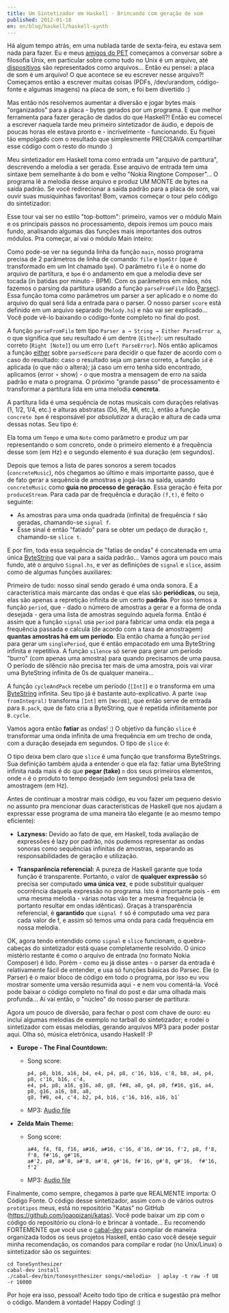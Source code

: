 ```yaml
---
title: Um Sintetizador em Haskell - Brincando com geração de som
published: 2012-01-16
en: en/blog/haskell/haskell-synth
---
```


Há algum tempo atrás, em uma nublada tarde de sexta-feira, eu estava sem nada para fazer.
Eu e meus [amigos do PET][1] começamos a conversar sobre a filosofia Unix,
em particular sobre como tudo no Unix é um arquivo, até [dispositivos][2] são representados como arquivos...
Então eu pensei: a placa de som é um arquivo! O que acontece se eu escrever nesse arquivo?!
Começamos então a escrever muitas coisas (PDFs, /dev/urandom, código-fonte e algumas imagens) na placa de som, e foi bem divertido :)

Mas então nós resolvemos aumentar a diversão e jogar bytes mais "organizados" para a placa - bytes gerados por um programa.
E que melhor ferramenta para fazer geração de dados do que Haskell?! Então eu comecei a escrever naquela tarde meu primeiro sintetizador de áudio,
e depois de poucas horas ele estava pronto e - incrivelmente - funcionando.
Eu fiquei tão empolgado com o resultado que simplesmente PRECISAVA compartilhar esse código com o resto do mundo :)

Meu sintetizador em Haskell toma como entrada um "arquivo de partitura", descrevendo a melodia a ser gerada.
Esse arquivo de entrada tem uma sintaxe bem semelhante à do bom e velho "Nokia Ringtone Composer"...
O programa lê a melodia desse arquivo e produz UM MONTE de bytes na saída padrão.
Se você redirecionar a saída padrão para a placa de som, vai ouvir suas musiquinhas favoritas!
Bom, vamos começar o tour pelo código do sintetizador:

<!--more-->

Esse tour vai ser no estilo "top-bottom":
primeiro, vamos ver o módulo Main e os principais passos no processamento, depois iremos um pouco mais fundo, analisando algumas das funções mais importantes dos outros módulos.
Pra começar, aí vai o módulo Main inteiro:

<script src="http://gist-it.sudarmuthu.com/github/joaopizani/katas/blob/blog-05-2012/ToneSynthesizer/ToneSynthesizer.hs?footer=0"></script>

Como pode-se ver na segunda linha da função `main`, nosso programa precisa de 2 parâmetros de linha de comando:
`file` e `bpmStr` (que é transformado em um Int chamado `bpm`).
O parâmetro `file` é o nome do arquivo de partitura, e `bpm` é o andamento em que a melodia deve ser tocada (in batidas por minuto - BPM).
Com os parâmetros em mãos, nós fazemos o parsing da partitura usando a função `parseFromFile` (do [Parsec][3]).
Essa função toma como parâmetros um parser a ser aplicado e o nome do arquivo do qual será lida a entrada para o parser.
O nosso parser `score` está definido em um arquivo separado (`Melody.hs`) e não vai ser explicado...
Você pode vê-lo baixando o código-fonte completo no final do post.

A função `parseFromFile` tem tipo `Parser a → String → Either ParseError a`, o que significa que seu resultado é um dentre (`Either`):
um resultado correto (`Right [Note]`) ou um erro (`Left ParseError`).
Nós então aplicamos a função [either][4] sobre `parsedScore` para decidir o que fazer de acordo com o caso do resultado:
caso o resultado seja um parse correto, a função `id` é aplicada (o que não o altera);
já caso um erro tenha sido encontrado, aplicamos (error ∘ show) - o que mostra a mensagem de erro na saída padrão e mata o programa.
O próximo "grande passo" de processamento é transformar a partitura lida em uma melodia **concreta**.

A partitura lida é uma sequência de notas musicais com durações relativas (1, 1/2, 1/4, etc.) e alturas abstratas (Dó, Ré, Mi, etc.),
então a função `concrete bpm` é responsável por _absolutizar_ a duração e altura de cada uma dessas notas.
Seu tipo é:

<script src="http://gist-it.sudarmuthu.com/github/joaopizani/katas/blob/blog-05-2012/ToneSynthesizer/Parameters.hs?footer=0&slice=20:21"></script>

Ela toma um `Tempo` e uma `Note` como parâmetro e produz um par representando o som concreto,
onde o primeiro elemento é a frequência desse som (em Hz) e o segundo elemento é sua duração (em segundos).

Depois que temos a lista de pares sonoros a serem tocados (`concreteMusic`), nós chegamos ao último e mais importante passo, que é de fato gerar a sequência de amostras e jogá-las na saída, usando `concreteMusic` como **guia no processo de geração**.
Essa geração é feita por `produceStream`. Para cada par de frequência e duração `(f,t)`, é feito o seguinte:

  * As amostras para uma onda quadrada (infinita) de frequência `f` são geradas, chamando-se `signal f`.
  * Esse sinal é então "fatiado" para se obter um pedaço de duração `t`, chamando-se `slice t`.

E por fim, toda essa sequência de "fatias de ondas" é concatenada em uma única [ByteString][5] que vai para a saída padrão...
Vamos agora um pouco mais fundo,
até o arquivo `Signal.hs`, e ver as definições de `signal` e `slice`, assim como de algumas funções auxiliares:

<script src="http://gist-it.sudarmuthu.com/github/joaopizani/katas/blob/blog-05-2012/ToneSynthesizer/Signal.hs?footer=0&slice=8:"></script>

Primeiro de tudo: nosso sinal sendo gerado é uma onda sonora.
E a característica mais marcante das ondas é que elas são **periódicas**, ou seja, elas são apenas a repretição infinita de um certo **padrão**.
Por isso temos a função `period`, que - dado o número de amostras a gerar e a forma de onda desejada - gera uma lista de amostras seguindo aquela forma.
Então é assim que a função `signal` usa `period` para fabricar uma onda:
ela pega a frequência passada e calcula (de acordo com a taxa de amostragem) **quantas amostras há em um período**.
Ela então chama a função `period` para gerar um `singlePeriod`, que é então empacotado em uma ByteString infinita e repetitiva.
A função `silence` só serve para gerar um período "burro" (com apenas uma amostra) para quando precisamos de uma pausa.
O período de silêncio não precisa ter mais de uma amostra, pois vai virar uma ByteString infinita de 0s de qualquer maneira...

A função `cycleAndPack` recebe um período (`[Int]`) e o transforma em uma [ByteString][6] infinita.
Seu tipo já é bastante auto-explicativo.
A parte `(map fromIntegral)` transforma `[Int]` em `[Word8]`, que então serve de entrada para `B.pack`, que de fato cria a ByteString,
que é repetida infinitamente por `B.cycle`.

Vamos agora então **fatiar** as ondas! :)
O objetivo da função `slice` é transformar uma onda infinita de uma frequência em um trecho de onda, com a duração desejada em segundos.
O tipo de `slice` é:

<script src="http://gist-it.sudarmuthu.com/github/joaopizani/katas/blob/blog-05-2012/ToneSynthesizer/Signal.hs?footer=0&slice=8:9"></script>

O tipo deixa bem claro que `slice` é uma função que transforma ByteStrings.
Sua definição também ajuda a entender o que ela faz:
fatiar uma ByteString infinita nada mais é do que **pegar (take)** `n` dos seus primeiros elementos, onde `n` é o produto to tempo desejado (em segundos) pela taxa de amostragem (em Hz).

Antes de continuar a mostrar mais código, eu vou fazer um pequeno desvio no assunto pra mencionar duas características de Haskell que nos ajudam a expressar esse programa de uma maneira tão elegante (e ao mesmo tempo eficiente):

  * **Lazyness:** Devido ao fato de que, em Haskell, toda avaliação de expressões é lazy por padrão,
    nós pudemos representar as ondas sonoras como sequências infinitas de amostras, separando as responsabilidades de geração e utilização.

  * **Transparência referencial:** A pureza de Haskell garante que toda função é transparente.
    Portanto, o valor de **qualquer expressão** só precisa ser computado **uma única vez**, e pode substituir qualquer ocorrência daquela expressão no programa.
    Isto é importante pois - em uma mesma melodia - várias notas vão ter a mesma frequência (e portanto resultar em ondas idênticas).
    Graças à transparência referencial, é **garantido** que `signal f` só é computado uma vez para cada valor de f,
    e assim só temos uma onda para cada frequência em nossa melodia.

OK, agora tendo entendido como `signal` e `slice` funcionam, o quebra-cabeças do sintetizador está quase completamente resolvido.
O único mistério restante é como o arquivo de entrada (no formato Nokia Composer) é lido.
Porém - como eu já disse antes - o parser da entrada é relativamente fácil de entender, e usa só funções básicas do Parsec.
Ele (o Parser) é o maior bloco de código em todo o programa, por isso eu vou mostrar somente uma versão resumida aqui - e nem vou comentá-la.
Você pode baixar o código completo no final do post e dar uma olhada mais profunda...
Aí vai então, o "núcleo" do nosso parser de partitura:

<script src="http://gist-it.sudarmuthu.com/github/joaopizani/katas/blob/blog-05-2012/ToneSynthesizer/Melody.hs?footer=0&slice=18:25"></script>

<script src="http://gist-it.sudarmuthu.com/github/joaopizani/katas/blob/blog-05-2012/ToneSynthesizer/Melody.hs?footer=0&slice=59:"></script>

Agora um pouco de diversão, para fechar o post com chave de ouro:
eu incluí algumas melodias de exemplo no tarball do sintetizador; e rodei o sintetizador com essas melodias, gerando arquivos MP3 para poder postar aqui.
Olha só, música eletrônica, usando Haskell! :P

  * **Europe - The Final Countdown:**
      + Song score:

            p4, p8, b16, a16, b4, e4, p4, p8, c'16, b16, c'8, b8, a4, p4, p8, c'16, b16, c'4,
            e4, p4, p8, a16, g16, a8, g8, f#8, a8, g4, p8, f#16, g16, a4, p8, g16, a16, b8, a8,
            g8, f#8, e4, c'4, b2, p4, b16, c'16, b16, a16, b1`

      + MP3: [Audio file](/files/other/2012-01_finalcountdown.mp3)

  * **Zelda Main Theme:**
      + Song score:

            a#4, f4, f8, f16, a#16, a#16, c'16, d'16, d#'16, f'2, p8, f'8, f'8, f#'16, g#'16,
            a#'2, p8, a#'8, a#'8, a#'8, g#'16, f#'16, g#'8, g#'16,  f#'16, f'2`

      + MP3: [Audio file](/files/other/2012-01_zelda.mp3)

Finalmente, como sempre, chegamos à parte que REALMENTE importa: O Código Fonte.
O código desse sintetizador, assim com o de vários outros `protótipos` meus, está no repositório "Katas" no GitHub (<https://github.com/joaopizani/katas>).
Você pode baixar um zip com o código do repositório ou cloná-lo e brincar à vontade...
Eu recomendo FORTEMENTE que você use o [cabal-dev][7] para compilar de maneira organizada todos os seus projetos Haskell,
então caso você deseje seguir minha recomendação, os comandos para compilar e rodar (no Unix/Linux) o sintetizador são os seguintes:

    cd ToneSynthesizer
    cabal-dev install
    ./cabal-dev/bin/tonesynthesizer songs/<melodia>  | aplay -t raw -f U8 -r 16000

Por hoje era isso, pessoal!
Aceito todo tipo de crítica e sugestão pra melhor o código.
Mandem à vontade!
Happy Coding! :)

[1]: <http://pet.inf.ufsc.br/membros>
[2]: <http://en.wikipedia.org/wiki/Device_file>
[3]: <http://hackage.haskell.org/package/parsec-3.1.2>
[4]: <http://www.haskell.org/ghc/docs/latest/html/libraries/base-4.4.1.0/Data-Either.html>
[5]: <http://hackage.haskell.org/package/bytestring-0.9.2.0>
[6]: <http://hackage.haskell.org/package/bytestring-0.9.2.0>
[7]: <http://hackage.haskell.org/package/cabal-dev>
